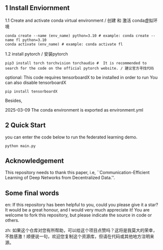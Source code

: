 
## 1 Install Enviornment

1.1 Create and activate conda virtual environment / 创建 和 激活 conda虚拟环境
```
conda create --name (env_name) python=3.10 # example: conda create --name fl python=3.10
conda activate (env_name) # example: conda activate fl 
```

1.2 install pytorch / 安装pytorch
```
pip3 install torch torchvision torchaudio #  It is recommended to search for the code on the official pytorch website. / 建议官方寻找代码
```
optional:
This code requires tensorboardX to be installed in order to run
You can also disable tensorboardX
```
pip install tensorboardX
```
Besides,

2025-03-09 The conda environment is exported as environment.yml


## 2 Quick Start

you can enter the code below to run the federated learning demo. 

```
python main.py
```

## Acknowledgement
This repository needs to thank this paper, i.e, ``Communication-Efficient Learning of Deep Networks from Decentralized Data.''.

## Some final words
en: If this repository has been helpful to you, could you please give it a star? It would be a great honour, and I would very much appreciate it! You are welcome to fork this repository, but please indicate the source in code or others.

zh: 如果这个仓库对您有所帮助，可以给这个项目点赞吗？这将是我莫大的荣幸，不胜感激！顺便说一句，欢迎您复制这个资源库，但请在代码或其他地方注明来源。

